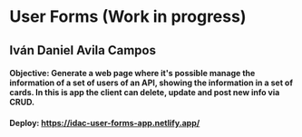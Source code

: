 # User Forms (Work in progress)
## Iván Daniel Avila Campos

#### Objective: Generate a web page where it's possible manage the information of a set of users of an API, showing the information in a set of cards. In this is app the client can delete, update and post new info via CRUD.

#### Deploy: https://idac-user-forms-app.netlify.app/